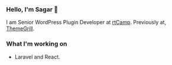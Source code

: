 ### Hello, I'm Sagar 👋

I am Senior WordPress Plugin Developer at [rtCamp](https://rtcamp.com). Previously at, [ThemeGrill](https://themegrill.com).

### What I'm working on
* Laravel and React.
